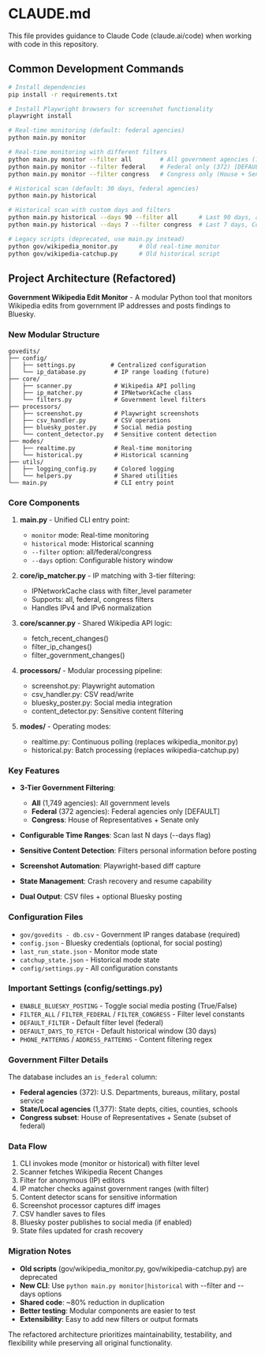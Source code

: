 # CLAUDE.md

This file provides guidance to Claude Code (claude.ai/code) when working with code in this repository.

## Common Development Commands

```bash
# Install dependencies
pip install -r requirements.txt

# Install Playwright browsers for screenshot functionality
playwright install

# Real-time monitoring (default: federal agencies)
python main.py monitor

# Real-time monitoring with different filters
python main.py monitor --filter all        # All government agencies (1,749)
python main.py monitor --filter federal    # Federal only (372) [DEFAULT]
python main.py monitor --filter congress   # Congress only (House + Senate)

# Historical scan (default: 30 days, federal agencies)
python main.py historical

# Historical scan with custom days and filters
python main.py historical --days 90 --filter all      # Last 90 days, all agencies
python main.py historical --days 7 --filter congress  # Last 7 days, Congress only

# Legacy scripts (deprecated, use main.py instead)
python gov/wikipedia_monitor.py      # Old real-time monitor
python gov/wikipedia-catchup.py      # Old historical script
```

## Project Architecture (Refactored)

**Government Wikipedia Edit Monitor** - A modular Python tool that monitors Wikipedia edits from government IP addresses and posts findings to Bluesky.

### New Modular Structure

```
govedits/
├── config/
│   ├── settings.py          # Centralized configuration
│   └── ip_database.py        # IP range loading (future)
├── core/
│   ├── scanner.py            # Wikipedia API polling
│   ├── ip_matcher.py         # IPNetworkCache class
│   └── filters.py            # Government level filters
├── processors/
│   ├── screenshot.py         # Playwright screenshots
│   ├── csv_handler.py        # CSV operations
│   ├── bluesky_poster.py     # Social media posting
│   └── content_detector.py   # Sensitive content detection
├── modes/
│   ├── realtime.py           # Real-time monitoring
│   └── historical.py         # Historical scanning
├── utils/
│   ├── logging_config.py     # Colored logging
│   └── helpers.py            # Shared utilities
└── main.py                   # CLI entry point
```

### Core Components

1. **main.py** - Unified CLI entry point:
   - `monitor` mode: Real-time monitoring
   - `historical` mode: Historical scanning
   - `--filter` option: all/federal/congress
   - `--days` option: Configurable history window

2. **core/ip_matcher.py** - IP matching with 3-tier filtering:
   - IPNetworkCache class with filter_level parameter
   - Supports: all, federal, congress filters
   - Handles IPv4 and IPv6 normalization

3. **core/scanner.py** - Shared Wikipedia API logic:
   - fetch_recent_changes()
   - filter_ip_changes()
   - filter_government_changes()

4. **processors/** - Modular processing pipeline:
   - screenshot.py: Playwright automation
   - csv_handler.py: CSV read/write
   - bluesky_poster.py: Social media integration
   - content_detector.py: Sensitive content filtering

5. **modes/** - Operating modes:
   - realtime.py: Continuous polling (replaces wikipedia_monitor.py)
   - historical.py: Batch processing (replaces wikipedia-catchup.py)

### Key Features

- **3-Tier Government Filtering**:
  - **All** (1,749 agencies): All government levels
  - **Federal** (372 agencies): Federal agencies only [DEFAULT]
  - **Congress**: House of Representatives + Senate only

- **Configurable Time Ranges**: Scan last N days (--days flag)
- **Sensitive Content Detection**: Filters personal information before posting
- **Screenshot Automation**: Playwright-based diff capture
- **State Management**: Crash recovery and resume capability
- **Dual Output**: CSV files + optional Bluesky posting

### Configuration Files

- `gov/govedits - db.csv` - Government IP ranges database (required)
- `config.json` - Bluesky credentials (optional, for social posting)
- `last_run_state.json` - Monitor mode state
- `catchup_state.json` - Historical mode state
- `config/settings.py` - All configuration constants

### Important Settings (config/settings.py)

- `ENABLE_BLUESKY_POSTING` - Toggle social media posting (True/False)
- `FILTER_ALL` / `FILTER_FEDERAL` / `FILTER_CONGRESS` - Filter level constants
- `DEFAULT_FILTER` - Default filter level (federal)
- `DEFAULT_DAYS_TO_FETCH` - Default historical window (30 days)
- `PHONE_PATTERNS` / `ADDRESS_PATTERNS` - Content filtering regex

### Government Filter Details

The database includes an `is_federal` column:
- **Federal agencies** (372): U.S. Departments, bureaus, military, postal service
- **State/Local agencies** (1,377): State depts, cities, counties, schools
- **Congress subset**: House of Representatives + Senate (subset of federal)

### Data Flow

1. CLI invokes mode (monitor or historical) with filter level
2. Scanner fetches Wikipedia Recent Changes
3. Filter for anonymous (IP) editors
4. IP matcher checks against government ranges (with filter)
5. Content detector scans for sensitive information
6. Screenshot processor captures diff images
7. CSV handler saves to files
8. Bluesky poster publishes to social media (if enabled)
9. State files updated for crash recovery

### Migration Notes

- **Old scripts** (gov/wikipedia_monitor.py, gov/wikipedia-catchup.py) are deprecated
- **New CLI**: Use `python main.py monitor|historical` with --filter and --days options
- **Shared code**: ~80% reduction in duplication
- **Better testing**: Modular components are easier to test
- **Extensibility**: Easy to add new filters or output formats

The refactored architecture prioritizes maintainability, testability, and flexibility while preserving all original functionality.